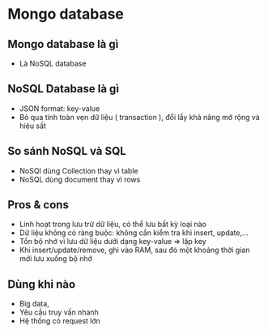 # Mongo database 
## Mongo database là gì
- Là NoSQL database

## NoSQL Database là gì
- JSON format: key-value
- Bỏ qua tính toàn vẹn dữ liệu ( transaction ), đổi lấy khả năng mở rộng và hiệu sất

## So sánh NoSQL và SQL
- NoSQl dùng Collection thay vì table
- NoSQL dùng document thay vì rows


## Pros & cons
- Linh hoạt trong lưu trữ dữ liệu, có thể lưu bất kỳ loại nào
- Dữ liệu không có ràng buộc: không cần kiểm tra khi insert, update,...
- Tốn bộ nhớ vì lưu dữ liệu dưới dạng key-value => lặp key
- Khi insert/update/remove, ghi vào RAM, sau đó một khoảng thời gian mới lưu xuống bộ nhớ

## Dùng khi nào
- Big data, 
- Yêu cầu truy vấn nhanh
- Hệ thống có request lớn

